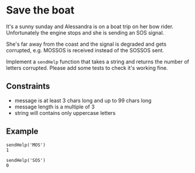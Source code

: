 # Save the boat

It's a sunny sunday and Alessandra is on a boat trip on her bow rider.
Unfortunately the engine stops and she is sending an SOS signal.

She's far away from the coast and the signal is degraded and gets
corrupted, e.g. MOSSOS is received instead of the SOSSOS sent.

Implement a `sendHelp` function that takes a string and returns the
number of letters corrupted.
Please add some tests to check it's working fine.

## Constraints

- message is at least 3 chars long and up to 99 chars long
- message length is a multiple of 3
- string will contains only uppercase letters

## Example

```
sendHelp('MOS')
1

sendHelp('SOS')
0
```
